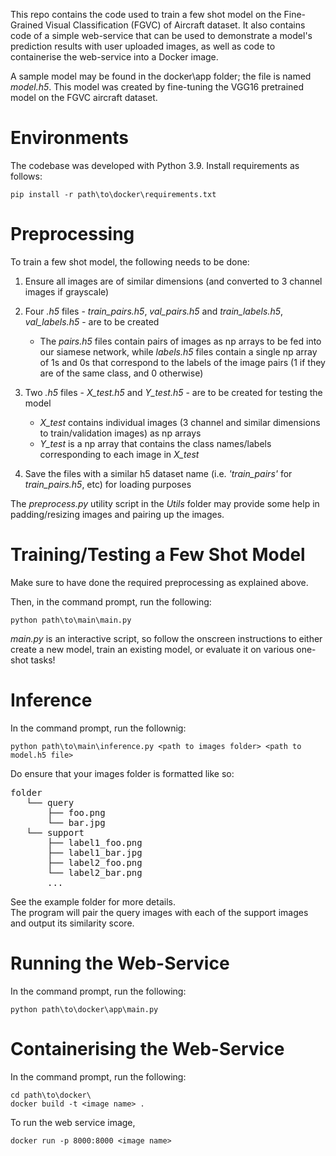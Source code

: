This repo contains the code used to train a few shot model on the Fine-Grained Visual Classification (FGVC) of Aircraft dataset. It also contains code of a simple web-service that can be used to demonstrate a model's prediction results with user uploaded images, as well as code to containerise the web-service into a Docker image.

A sample model may be found in the docker\app folder; the file is named *model.h5*. This model was created by fine-tuning the VGG16 pretrained model on the FGVC aircraft dataset.

# Environments
The codebase was developed with Python 3.9.
Install requirements as follows:  

```
pip install -r path\to\docker\requirements.txt
```

# Preprocessing
To train a few shot model, the following needs to be done: 
1. Ensure all images are of similar dimensions (and converted to 3 channel images if grayscale)
   
2. Four *.h5* files - *train_pairs.h5*, *val_pairs.h5* and *train_labels.h5*, *val_labels.h5* - are to be created
   - The *pairs.h5* files contain pairs of images as np arrays to be fed into our siamese network, while *labels.h5* files contain a single np array of 1s and 0s that correspond to the labels of the image pairs (1 if they are of the same class, and 0 otherwise)
  
3. Two *.h5* files - *X_test.h5* and *Y_test.h5* - are to be created for testing the model
   - *X_test* contains individual images (3 channel and similar dimensions to train/validation images) as np arrays
   - *Y_test* is a np array that contains the class names/labels corresponding to each image in *X_test*
  
4. Save the files with a similar h5 dataset name (i.e. *'train_pairs'* for *train_pairs.h5*, etc) for loading purposes

The *preprocess.py* utility script in the *Utils* folder may provide some help in padding/resizing images and pairing up the images.
   
# Training/Testing a Few Shot Model
Make sure to have done the required preprocessing as explained above.  

Then, in the command prompt, run the following:  

```
python path\to\main\main.py
```

*main.py* is an interactive script, so follow the onscreen instructions to either create a new model, train an existing model, or evaluate it on various one-shot tasks!

# Inference
In the command prompt, run the follownig:
```
python path\to\main\inference.py <path to images folder> <path to model.h5 file>
```
Do ensure that your images folder is formatted like so:

<pre>
folder  
   └── query  
       ├── foo.png   
       └── bar.jpg  
   └── support  
       ├── label1_foo.png  
       ├── label1_bar.jpg  
       ├── label2_foo.png  
       └── label2_bar.png 
       ... 
</pre>
See the example folder for more details.  
The program will pair the query images with each of the support images and output its similarity score.

# Running the Web-Service

In the command prompt, run the following:  

```
python path\to\docker\app\main.py
```

# Containerising the Web-Service
In the command prompt, run the following:  

```
cd path\to\docker\
docker build -t <image name> .
```

To run the web service image,  

```
docker run -p 8000:8000 <image name>
```

